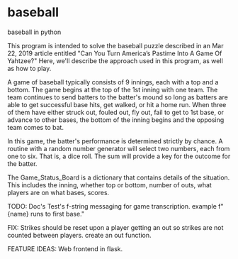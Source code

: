 # baseball
baseball in python

This program is intended to solve the baseball puzzle described in an Mar 22, 2019 article entitled "Can You Turn America’s Pastime Into A Game Of Yahtzee?" Here, we'll describe the approach used in this program, as well as how to play.

A game of baseball typically consists of 9 innings, each with a top and a bottom. The game begins at the top of the 1st inning with one team. The team continues to send batters to the batter's mound so long as batters are able to get successful base hits, get walked, or hit a home run. When three of them have either struck out, fouled out, fly out, fail to get to 1st base, or advance to other bases, the bottom of the inning begins and the opposing team comes to bat.    

In this game, the batter's performance is determined strictly by chance. A routine with a random number generator will select two numbers, each from one to six. That is, a dice roll. The sum will provide a key for the outcome for the batter.

The Game_Status_Board is a dictionary that contains details of the situation. This includes the inning, whether top or bottom, number of outs, what players are on what bases, scores.

TODO:
Doc's
Test's
f-string messaging for game transcription. example f"{name} runs to first base."

FIX:
Strikes should be reset upon a player getting an out so
strikes are not counted between players.
create an out function.

FEATURE IDEAS:
Web frontend in flask.
